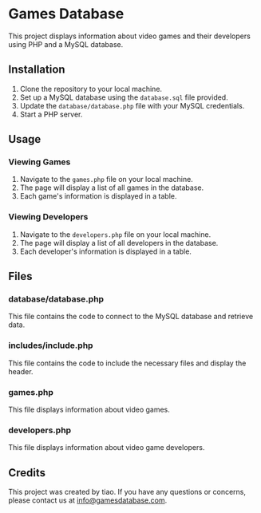 # Games Database

This project displays information about video games and their developers using PHP and a MySQL database.

## Installation

1. Clone the repository to your local machine.
2. Set up a MySQL database using the `database.sql` file provided.
3. Update the `database/database.php` file with your MySQL credentials.
4. Start a PHP server.

## Usage

### Viewing Games

1. Navigate to the `games.php` file on your local machine.
2. The page will display a list of all games in the database.
3. Each game's information is displayed in a table.

### Viewing Developers

1. Navigate to the `developers.php` file on your local machine.
2. The page will display a list of all developers in the database.
3. Each developer's information is displayed in a table.

## Files

### database/database.php

This file contains the code to connect to the MySQL database and retrieve data.

### includes/include.php

This file contains the code to include the necessary files and display the header.

### games.php

This file displays information about video games.

### developers.php

This file displays information about video game developers.

## Credits

This project was created by tiao. If you have any questions or concerns, please contact us at info@gamesdatabase.com.
